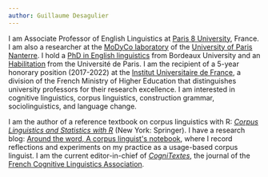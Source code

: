 ```yaml
---
author: Guillaume Desagulier
---
```


I am Associate Professor of English Linguistics at [Paris 8 University](https://www.univ-paris8.fr/), France. I am also a researcher at the [MoDyCo laboratory](https://www.modyco.fr/fr/) of the [University of Paris Nanterre](https://www.parisnanterre.fr/). I hold a [PhD in English linguistics](https://halshs.archives-ouvertes.fr/tel-01393210/document) from Bordeaux University and an [Habilitation](https://halshs.archives-ouvertes.fr/tel-01657598/document) from the Université de Paris. I am the recipient of a 5-year honorary position (2017-2022) at the [Institut Universitaire de France](https://www.iufrance.fr/les-membres-de-liuf/membre/1778-guillaume-desagulier.html), a division of the French Ministry of Higher Education that distinguishes university professors for their research excellence. I am interested in cognitive linguistics, corpus linguistics, construction grammar, sociolinguistics, and language change.
 
I am the author of a reference textbook on corpus linguistics with R: [*Corpus Linguistics and Statistics with R*](https://link.springer.com/book/10.1007/978-3-319-64572-8) (New York: Springer). I have a research blog: [Around the word, A corpus linguist's notebook](https://corpling.hypotheses.org/), where I record reflections and experiments on my practice as a usage-based corpus linguist. I am the current editor-in-chief of [*CogniTextes*](https://journals.openedition.org/cognitextes/), the journal of the [French Cognitive Linguistics Association](http://www.aflico.fr/en/).

<!--
This file is left intentionally empty by default to be backwards compatible with the initial theme setup.

Although the theme has advanced a little bit and it now allows to specify the content on the main page (even if the list of posts/articles is not intended).
This can be:
- with the list of posts/articles (default: `mainSections = ["post"]) or
- without the list of posts/articles (by setting `mainSections = [""]`)

Markdown supported, ie:

```
# Welcome

- Hugo :rocket:
- Hugo theme :rocket:

Don't forget to check the README.md file!
```

Remember that you can also specify a section header for the posts below by configuring the `mainSectionsTitle` parameter in the front matter of this file.
-->
